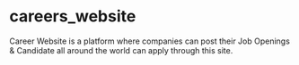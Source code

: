 # careers_website
Career Website is a platform where companies can post their Job Openings & Candidate all around the world can apply through this site.  
